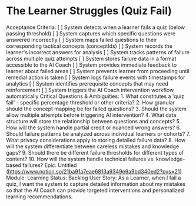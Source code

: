 # The Learner Struggles (Quiz Fail)

Acceptance Criteria: [ ] System detects when a learner fails a quiz (below passing threshold)
[ ] System captures which specific questions were answered incorrectly
[ ] System maps failed questions to their corresponding tactical concepts (conceptIds)
[ ] System records the learner's incorrect answers for analysis
[ ] System tracks patterns of failure across multiple quiz attempts
[ ] System stores failure data in a format accessible to the AI Coach
[ ] System provides immediate feedback to learner about failed areas
[ ] System prevents learner from proceeding until remedial action is taken
[ ] System logs failure events with timestamps for analytics
[ ] System identifies prerequisite concepts that may need reinforcement
[ ] System triggers the AI Coach intervention workflow automatically
Critical Questions & Ambiguities: 1. What constitutes a 'quiz fail' - specific percentage threshold or other criteria?
2. How granular should the concept mapping be for failed questions?
3. Should the system allow multiple attempts before triggering AI intervention?
4. What data structure will store the relationship between questions and concepts?
5. How will the system handle partial credit or nuanced wrong answers?
6. Should failure patterns be analyzed across individual learners or cohorts?
7. What privacy considerations apply to storing detailed failure data?
8. How will the system differentiate between careless mistakes and knowledge gaps?
9. Should there be different failure thresholds for different types of content?
10. How will the system handle technical failures vs. knowledge-based failures?
Epic: Untitled (https://www.notion.so/21ba91a7eae6813a9349e9a9bd340ed2?pvs=21)
Module: Learning
Status: Backlog
User Story: As a Learner, when I fail a quiz, I want the system to capture detailed information about my mistakes so that the AI Coach can provide targeted interventions and personalized learning recommendations.
